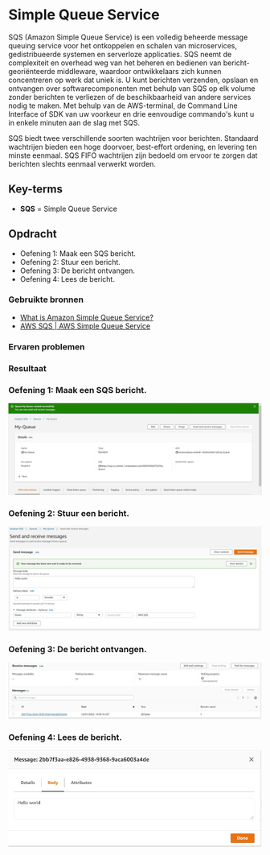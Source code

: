 # Simple Queue Service
SQS (Amazon Simple Queue Service) is een volledig beheerde message queuing service voor het ontkoppelen en schalen van microservices, gedistribueerde systemen en serverloze applicaties. SQS neemt de complexiteit en overhead weg van het beheren en bedienen van bericht-georiënteerde middleware, waardoor ontwikkelaars zich kunnen concentreren op werk dat uniek is. U kunt berichten verzenden, opslaan en ontvangen over softwarecomponenten met behulp van SQS op elk volume zonder berichten te verliezen of de beschikbaarheid van andere services nodig te maken. Met behulp van de AWS-terminal, de Command Line Interface of SDK van uw voorkeur en drie eenvoudige commando's kunt u in enkele minuten aan de slag met SQS.

SQS biedt twee verschillende soorten wachtrijen voor berichten. Standaard wachtrijen bieden een hoge doorvoer, best-effort ordening, en levering ten minste eenmaal. SQS FIFO wachtrijen zijn bedoeld om ervoor te zorgen dat berichten slechts eenmaal verwerkt worden.
## Key-terms

- **SQS** = Simple Queue Service

## Opdracht
- Oefening 1: Maak een SQS bericht.
- Oefening 2: Stuur een bericht.
- Oefening 3: De bericht ontvangen.
- Oefening 4: Lees de bericht.

### Gebruikte bronnen

- [What is Amazon Simple Queue Service?](https://docs.aws.amazon.com/AWSSimpleQueueService/latest/SQSDeveloperGuide/welcome.html)
- [AWS SQS | AWS Simple Queue Service](https://www.youtube.com/watch?v=vLNDaZuA3Dc)

### Ervaren problemen

### Resultaat


### Oefening 1: Maak een SQS bericht.

![sqsmade](../00_includes/sqsmade.JPG)

### Oefening 2: Stuur een bericht.

![sqssend](../00_includes/sqssend.JPG)

### Oefening 3: De bericht ontvangen.

![sqsreceived](../00_includes/sqsreceived.JPG)

### Oefening 4: Lees de bericht.

![sqsread](../00_includes/sqsread.JPG)
